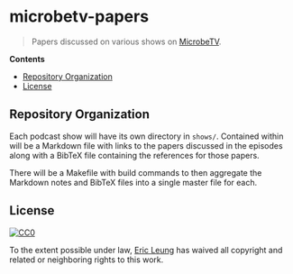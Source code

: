 # microbetv-papers

> Papers discussed on various shows on [MicrobeTV](https://www.microbe.tv/).

**Contents**

- [Repository Organization](#repository-organization)
- [License](#license)

## Repository Organization

Each podcast show will have its own directory in `shows/`. Contained within
will be a Markdown file with links to the papers discussed in the episodes
along with a BibTeX file containing the references for those papers.

There will be a Makefile with build commands to then aggregate the Markdown
notes and BibTeX files into a single master file for each.

## License

[![CC0](http://mirrors.creativecommons.org/presskit/buttons/88x31/svg/cc-zero.svg)](https://creativecommons.org/publicdomain/zero/1.0/)

To the extent possible under law, [Eric Leung](https://erictleung.com) has
waived all copyright and related or neighboring rights to this work.
